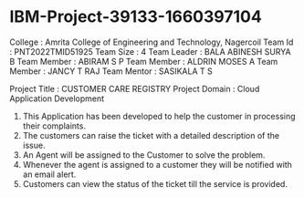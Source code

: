 # IBM-Project-39133-1660397104

College     : Amrita College of Engineering and Technology, Nagercoil
Team Id     : PNT2022TMID51925
Team Size   : 4
Team Leader : BALA ABINESH SURYA B
Team Member : ABIRAM S P
Team Member : ALDRIN MOSES A
Team Member : JANCY T RAJ
Team Mentor : SASIKALA T S

Project Title : CUSTOMER CARE REGISTRY
Project Domain : Cloud Application Development

1. This Application has been developed to help the customer in processing their complaints.  
2. The customers can raise the ticket with a detailed description of the issue.  
3. An Agent will be assigned to the Customer to solve the problem.  
4. Whenever the agent is assigned to a customer they will be notified with an email alert.  
5. Customers can view the status of the ticket till the service is provided.


